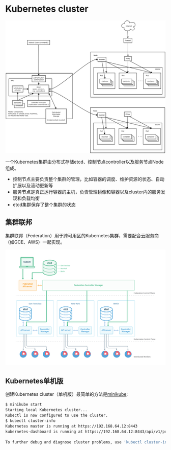 # Kubernetes cluster

![](architecture.png)

一个Kubernetes集群由分布式存储etcd、控制节点controller以及服务节点Node组成。

- 控制节点主要负责整个集群的管理，比如容器的调度、维护资源的状态、自动扩展以及滚动更新等
- 服务节点是真正运行容器的主机，负责管理镜像和容器以及cluster内的服务发现和负载均衡
- etcd集群保存了整个集群的状态

## 集群联邦

集群联邦（Federation）用于跨可用区的Kubernetes集群，需要配合云服务商（如GCE、AWS）一起实现。

![](federation.png)

## Kubernetes单机版

创建Kubernetes cluster（单机版）最简单的方法是[minikube](https://github.com/kubernetes/minikube):

```sh
$ minikube start                                              
Starting local Kubernetes cluster...  
Kubectl is now configured to use the cluster.
$ kubectl cluster-info
Kubernetes master is running at https://192.168.64.12:8443
kubernetes-dashboard is running at https://192.168.64.12:8443/api/v1/proxy/namespaces/kube-system/services/kubernetes-dashboard

To further debug and diagnose cluster problems, use 'kubectl cluster-info dump'.   
```

